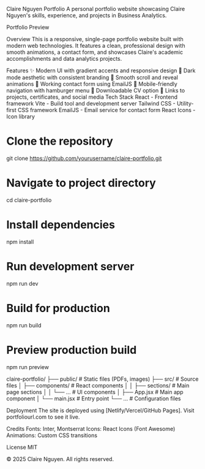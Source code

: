 Claire Nguyen Portfolio
A personal portfolio website showcasing Claire Nguyen's skills, experience, and projects in Business Analytics.

Portfolio Preview

Overview
This is a responsive, single-page portfolio website built with modern web technologies. It features a clean, professional design with smooth animations, a contact form, and showcases Claire's academic accomplishments and data analytics projects.

Features
✨ Modern UI with gradient accents and responsive design
🌙 Dark mode aesthetic with consistent branding
🔄 Smooth scroll and reveal animations
📝 Working contact form using EmailJS
📱 Mobile-friendly navigation with hamburger menu
📄 Downloadable CV option
🔗 Links to projects, certificates, and social media
Tech Stack
React - Frontend framework
Vite - Build tool and development server
Tailwind CSS - Utility-first CSS framework
EmailJS - Email service for contact form
React Icons - Icon library

# Clone the repository

git clone https://github.com/yourusername/claire-portfolio.git

# Navigate to project directory

cd claire-portfolio

# Install dependencies

npm install

# Run development server

npm run dev

# Build for production

npm run build

# Preview production build

npm run preview

claire-portfolio/
├── public/ # Static files (PDFs, images)
├── src/ # Source files
│ ├── components/ # React components
│ │ ├── sections/ # Main page sections
│ │ └── ... # UI components
│ ├── App.jsx # Main app component
│ └── main.jsx # Entry point
└── ... # Configuration files

Deployment
The site is deployed using [Netlify/Vercel/GitHub Pages]. Visit portfoliourl.com to see it live.

Credits
Fonts: Inter, Montserrat
Icons: React Icons (Font Awesome)
Animations: Custom CSS transitions

License
MIT

© 2025 Claire Nguyen. All rights reserved.
